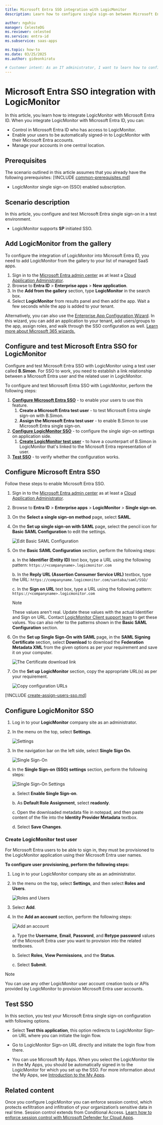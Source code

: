 ```yaml
---
title: Microsoft Entra SSO integration with LogicMonitor
description: Learn how to configure single sign-on between Microsoft Entra ID and LogicMonitor.

author: nguhiu
manager: CelesteDG
ms.reviewer: celested
ms.service: entra-id
ms.subservice: saas-apps

ms.topic: how-to
ms.date: 03/25/2025
ms.author: gideonkiratu

# Customer intent: As an IT administrator, I want to learn how to configure single sign-on between Microsoft Entra ID and LogicMonitor so that I can control who has access to LogicMonitor, enable automatic sign-in with Microsoft Entra accounts, and manage my accounts in one central location.
---
```

# Microsoft Entra SSO integration with LogicMonitor

In this article,  you learn how to integrate LogicMonitor with Microsoft Entra ID. When you integrate LogicMonitor with Microsoft Entra ID, you can:

* Control in Microsoft Entra ID who has access to LogicMonitor.
* Enable your users to be automatically signed-in to LogicMonitor with their Microsoft Entra accounts.
* Manage your accounts in one central location.

## Prerequisites
The scenario outlined in this article assumes that you already have the following prerequisites:
[!INCLUDE [common-prerequisites.md](~/identity/saas-apps/includes/common-prerequisites.md)]
* LogicMonitor single sign-on (SSO) enabled subscription.

## Scenario description

In this article,  you configure and test Microsoft Entra single sign-on in a test environment.

* LogicMonitor supports **SP** initiated SSO.

## Add LogicMonitor from the gallery

To configure the integration of LogicMonitor into Microsoft Entra ID, you need to add LogicMonitor from the gallery to your list of managed SaaS apps.

1. Sign in to the [Microsoft Entra admin center](https://entra.microsoft.com) as at least a [Cloud Application Administrator](~/identity/role-based-access-control/permissions-reference.md#cloud-application-administrator).
1. Browse to **Entra ID** > **Enterprise apps** > **New application**.
1. In the **Add from the gallery** section, type **LogicMonitor** in the search box.
1. Select **LogicMonitor** from results panel and then add the app. Wait a few seconds while the app is added to your tenant.

 Alternatively, you can also use the [Enterprise App Configuration Wizard](https://portal.office.com/AdminPortal/home?Q=Docs#/azureadappintegration). In this wizard, you can add an application to your tenant, add users/groups to the app, assign roles, and walk through the SSO configuration as well. [Learn more about Microsoft 365 wizards.](/microsoft-365/admin/misc/azure-ad-setup-guides)

<a name='configure-and-test-azure-ad-sso-for-logicmonitor'></a>

## Configure and test Microsoft Entra SSO for LogicMonitor

Configure and test Microsoft Entra SSO with LogicMonitor using a test user called **B.Simon**. For SSO to work, you need to establish a link relationship between a Microsoft Entra user and the related user in LogicMonitor.

To configure and test Microsoft Entra SSO with LogicMonitor, perform the following steps:

1. **[Configure Microsoft Entra SSO](#configure-azure-ad-sso)** - to enable your users to use this feature.
    1. **Create a Microsoft Entra test user** - to test Microsoft Entra single sign-on with B.Simon.
    1. **Assign the Microsoft Entra test user** - to enable B.Simon to use Microsoft Entra single sign-on.
1. **[Configure LogicMonitor SSO](#configure-logicmonitor-sso)** - to configure the single sign-on settings on application side.
    1. **[Create LogicMonitor test user](#create-logicmonitor-test-user)** - to have a counterpart of B.Simon in LogicMonitor that's linked to the Microsoft Entra representation of user.
1. **[Test SSO](#test-sso)** - to verify whether the configuration works.

<a name='configure-azure-ad-sso'></a>

## Configure Microsoft Entra SSO

Follow these steps to enable Microsoft Entra SSO.

1. Sign in to the [Microsoft Entra admin center](https://entra.microsoft.com) as at least a [Cloud Application Administrator](~/identity/role-based-access-control/permissions-reference.md#cloud-application-administrator).
1. Browse to **Entra ID** > **Enterprise apps** > **LogicMonitor** > **Single sign-on**.
1. On the **Select a single sign-on method** page, select **SAML**.
1. On the **Set up single sign-on with SAML** page, select the pencil icon for **Basic SAML Configuration** to edit the settings.

   ![Edit Basic SAML Configuration](common/edit-urls.png)

1. On the **Basic SAML Configuration** section, perform the following steps:

    a. In the **Identifier (Entity ID)** text box, type a URL using the following pattern:
    `https://<companyname>.logicmonitor.com`
    
    b. In the **Reply URL (Assertion Consumer Service URL)** textbox, type the URL:
    `https://companyname.logicmonitor.com/santaba/saml/SSO/` 
  
    c. In the **Sign on URL** text box, type a URL using the following pattern:
    `https://<companyname>.logicmonitor.com`

	> [!NOTE]
	> These values aren't real. Update these values with the actual Identifier and Sign on URL. Contact [LogicMonitor Client support team](https://www.logicmonitor.com/contact/) to get these values. You can also refer to the patterns shown in the **Basic SAML Configuration** section.

1. On the **Set up Single Sign-On with SAML** page, in the **SAML Signing Certificate** section, select **Download** to download the **Federation Metadata XML** from the given options as per your requirement and save it on your computer.

	![The Certificate download link](common/metadataxml.png)

6. On the **Set up LogicMonitor** section, copy the appropriate URL(s) as per your requirement.

	![Copy configuration URLs](common/copy-configuration-urls.png)

<a name='create-an-azure-ad-test-user'></a>

[!INCLUDE [create-assign-users-sso.md](~/identity/saas-apps/includes/create-assign-users-sso.md)]

## Configure LogicMonitor SSO

1. Log in to your **LogicMonitor** company site as an administrator.

2. In the menu on the top, select **Settings**.

    ![Settings](./media/logicmonitor-tutorial/menu.png "Settings")

3. In the navigation bar on the left side, select **Single Sign On**.

    ![Single Sign-On](./media/logicmonitor-tutorial/roles.png "Single Sign-On")

4. In the **Single Sign-on (SSO) settings** section, perform the following steps:

    ![Single Sign-On Settings](./media/logicmonitor-tutorial/metadata.png "Single Sign-On Settings")

    a. Select **Enable Single Sign-on**.

    b. As **Default Role Assignment**, select **readonly**.

    c. Open the downloaded metadata file in notepad, and then paste content of the file into the **Identity Provider Metadata** textbox.

    d. Select **Save Changes**.

### Create LogicMonitor test user

For Microsoft Entra users to be able to sign in, they must be provisioned to the LogicMonitor application using their Microsoft Entra user names.

**To configure user provisioning, perform the following steps:**

1. Log in to your LogicMonitor company site as an administrator.

2. In the menu on the top, select **Settings**, and then select **Roles and Users**.

    ![Roles and Users](./media/logicmonitor-tutorial/user.png "Roles and Users")

3. Select **Add**.

4. In the **Add an account** section, perform the following steps:

    ![Add an account](./media/logicmonitor-tutorial/details.png "Add an account")

    a. Type the **Username**, **Email**, **Password**, and **Retype password** values of the Microsoft Entra user you want to provision into the related textboxes.

    b. Select **Roles**, **View Permissions**, and the **Status**.

    c. Select **Submit**.

> [!NOTE]
> You can use any other LogicMonitor user account creation tools or APIs provided by LogicMonitor to provision Microsoft Entra user accounts.

## Test SSO

In this section, you test your Microsoft Entra single sign-on configuration with following options. 

* Select **Test this application**, this option redirects to LogicMonitor Sign-on URL where you can initiate the login flow. 

* Go to LogicMonitor Sign-on URL directly and initiate the login flow from there.

* You can use Microsoft My Apps. When you select the LogicMonitor tile in the My Apps, you should be automatically signed in to the LogicMonitor for which you set up the SSO. For more information about the My Apps, see [Introduction to the My Apps](https://support.microsoft.com/account-billing/sign-in-and-start-apps-from-the-my-apps-portal-2f3b1bae-0e5a-4a86-a33e-876fbd2a4510).

## Related content

Once you configure LogicMonitor you can enforce session control, which protects exfiltration and infiltration of your organization’s sensitive data in real time. Session control extends from Conditional Access. [Learn how to enforce session control with Microsoft Defender for Cloud Apps](/cloud-app-security/proxy-deployment-any-app).
